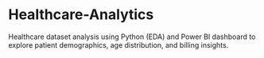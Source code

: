 # Healthcare-Analytics
Healthcare dataset analysis using Python (EDA) and Power BI dashboard to explore patient demographics, age distribution, and billing insights.
